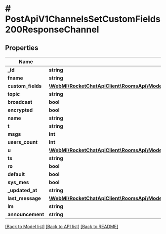 # # PostApiV1ChannelsSetCustomFields200ResponseChannel

## Properties

Name | Type | Description | Notes
------------ | ------------- | ------------- | -------------
**_id** | **string** |  | [optional]
**fname** | **string** |  | [optional]
**custom_fields** | [**\WebMI\RocketChatApiClient\RoomsApi\Model\PostApiV1ChannelsSetCustomFields200ResponseChannelCustomFields**](PostApiV1ChannelsSetCustomFields200ResponseChannelCustomFields.md) |  | [optional]
**topic** | **string** |  | [optional]
**broadcast** | **bool** |  | [optional]
**encrypted** | **bool** |  | [optional]
**name** | **string** |  | [optional]
**t** | **string** |  | [optional]
**msgs** | **int** |  | [optional]
**users_count** | **int** |  | [optional]
**u** | [**\WebMI\RocketChatApiClient\RoomsApi\Model\PostApiV1ChannelsAddAll200ResponseChannelU**](PostApiV1ChannelsAddAll200ResponseChannelU.md) |  | [optional]
**ts** | **string** |  | [optional]
**ro** | **bool** |  | [optional]
**default** | **bool** |  | [optional]
**sys_mes** | **bool** |  | [optional]
**_updated_at** | **string** |  | [optional]
**last_message** | [**\WebMI\RocketChatApiClient\RoomsApi\Model\PostApiV1ChannelsAddAll200ResponseChannelLastMessage**](PostApiV1ChannelsAddAll200ResponseChannelLastMessage.md) |  | [optional]
**lm** | **string** |  | [optional]
**announcement** | **string** |  | [optional]

[[Back to Model list]](../../README.md#models) [[Back to API list]](../../README.md#endpoints) [[Back to README]](../../README.md)
